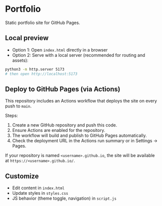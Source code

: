 # Portfolio

Static portfolio site for GitHub Pages.

## Local preview

- Option 1: Open `index.html` directly in a browser
- Option 2: Serve with a local server (recommended for routing and assets):

```bash
python3 -m http.server 5173
# then open http://localhost:5173
```

## Deploy to GitHub Pages (via Actions)

This repository includes an Actions workflow that deploys the site on every push to `main`.

Steps:

1. Create a new GitHub repository and push this code.
2. Ensure Actions are enabled for the repository.
3. The workflow will build and publish to GitHub Pages automatically.
4. Check the deployment URL in the Actions run summary or in Settings → Pages.

If your repository is named `<username>.github.io`, the site will be available at `https://<username>.github.io/`.

## Customize

- Edit content in `index.html`
- Update styles in `styles.css`
- JS behavior (theme toggle, navigation) in `script.js`


